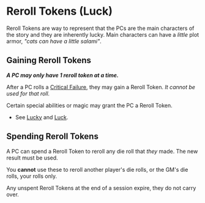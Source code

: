 # Reroll Tokens (Luck)

Reroll Tokens are way to represent that the PCs are the main characters of the story and they are inherently lucky. Main characters can have a *little* plot armor, *"cats can have a little salami"*.

## Gaining Reroll Tokens

***A PC may only have 1 reroll token at a time.***

After a PC rolls a [Critical Failure](Critical%20Failure.md), they may gain a Reroll Token. *It cannot be used for that roll.*

Certain special abilities or magic may grant the PC a Reroll Token.

- See [Lucky](../../Player%20Characters/Ancenstries/Human.md#Lucky) and [Luck](../../Magic/Spells/Mythril%20Spells/Level%202/Luck.md).

## Spending Reroll Tokens

A PC can spend a Reroll Token to reroll any die roll that *they* made. The new result must be used.

You **cannot** use these to reroll another player's die rolls, or the GM's die rolls, your rolls only.

Any unspent Reroll Tokens at the end of a session expire, they do not carry over.
